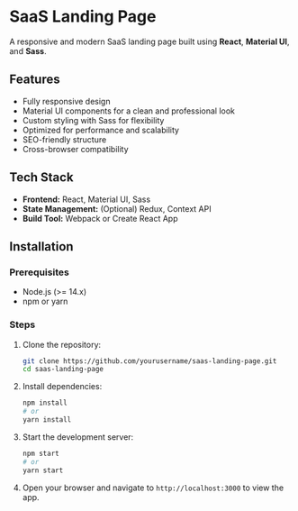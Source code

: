 # SaaS Landing Page

A responsive and modern SaaS landing page built using **React**, **Material UI**, and **Sass**.

## Features

- Fully responsive design
- Material UI components for a clean and professional look
- Custom styling with Sass for flexibility
- Optimized for performance and scalability
- SEO-friendly structure
- Cross-browser compatibility

## Tech Stack

- **Frontend:** React, Material UI, Sass
- **State Management:** (Optional) Redux, Context API
- **Build Tool:** Webpack or Create React App

## Installation

### Prerequisites

- Node.js (>= 14.x)
- npm or yarn

### Steps

1. Clone the repository:
   ```bash
   git clone https://github.com/yourusername/saas-landing-page.git
   cd saas-landing-page
   ```

2. Install dependencies:
   ```bash
   npm install
   # or
   yarn install
   ```

3. Start the development server:
   ```bash
   npm start
   # or
   yarn start
   ```

4. Open your browser and navigate to `http://localhost:3000` to view the app.
